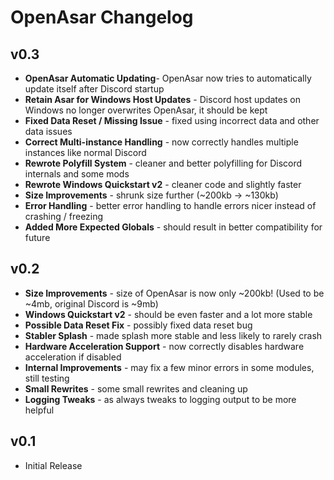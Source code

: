 # OpenAsar Changelog

## v0.3
- **OpenAsar Automatic Updating**- OpenAsar now tries to automatically update itself after Discord startup
- **Retain Asar for Windows Host Updates** - Discord host updates on Windows no longer overwrites OpenAsar, it should be kept
- **Fixed Data Reset / Missing Issue** - fixed using incorrect data and other data issues
- **Correct Multi-instance Handling** - now correctly handles multiple instances like normal Discord
- **Rewrote Polyfill System** - cleaner and better polyfilling for Discord internals and some mods
- **Rewrote Windows Quickstart v2** - cleaner code and slightly faster
- **Size Improvements** - shrunk size further (~200kb -> ~130kb)
- **Error Handling** - better error handling to handle errors nicer instead of crashing / freezing
- **Added More Expected Globals** - should result in better compatibility for future

## v0.2
- **Size Improvements** - size of OpenAsar is now only ~200kb! (Used to be ~4mb, original Discord is ~9mb)
- **Windows Quickstart v2** - should be even faster and a lot more stable
- **Possible Data Reset Fix** - possibly fixed data reset bug
- **Stabler Splash** - made splash more stable and less likely to rarely crash
- **Hardware Acceleration Support** - now correctly disables hardware acceleration if disabled
- **Internal Improvements** - may fix a few minor errors in some modules, still testing
- **Small Rewrites** - some small rewrites and cleaning up
- **Logging Tweaks** - as always tweaks to logging output to be more helpful

## v0.1
- Initial Release